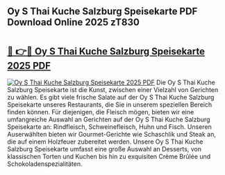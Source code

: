 ## Oy S Thai Kuche Salzburg Speisekarte PDF Download Online 2025 zT830

# <h2><a href="http://gca8ivl.nevu.top/?p=Oy+S+Thai+Kuche+Salzburg+Speisekarte">🔗 👉🔴 Oy S Thai Kuche Salzburg Speisekarte 2025 PDF</a></h2>

[![Oy S Thai Kuche Salzburg Speisekarte 2025 PDF](https://i.imgur.com/dBaPXMq.png)](http://gca8ivl.nevu.top/?p=Oy+S+Thai+Kuche+Salzburg+Speisekarte)
Die Oy S Thai Kuche Salzburg Speisekarte ist die Kunst, zwischen einer Vielzahl von Gerichten zu wählen. Es gibt viele frische Salate auf der Oy S Thai Kuche Salzburg Speisekarte unseres Restaurants, die Sie in unserem speziellen Bereich finden können. Für diejenigen, die Fleisch mögen, bieten wir eine umfangreiche Auswahl an Gerichten auf der Oy S Thai Kuche Salzburg Speisekarte an: Rindfleisch, Schweinefleisch, Huhn und Fisch. Unseren Auserwählten bieten wir Gourmet-Gerichte wie Schaschlik und Steak an, die auf einem Holzfeuer zubereitet werden. Unsere Oy S Thai Kuche Salzburg Speisekarte umfasst eine große Auswahl an Desserts, von klassischen Torten und Kuchen bis hin zu exquisiten Crème Brûlée und Schokoladenspezialitäten.
